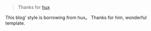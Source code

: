 > Thanks for [hux](https://github.com/huxpro/huxpro.github.io/)

This blog' style is borrowing from hux。
Thanks for him, wonderful template.
